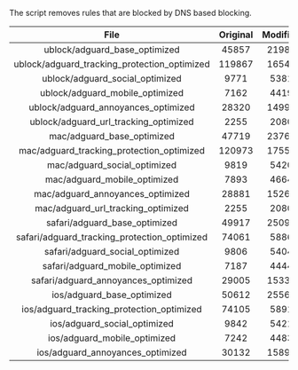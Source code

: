 The script removes rules that are blocked by DNS based blocking.


| File | Original | Modified |
|:----:|:-----:|:-----:|
| ublock/adguard_base_optimized | 45857 | 21985 |
| ublock/adguard_tracking_protection_optimized | 119867 | 16549 |
| ublock/adguard_social_optimized | 9771 | 5381 |
| ublock/adguard_mobile_optimized | 7162 | 4419 |
| ublock/adguard_annoyances_optimized | 28320 | 14994 |
| ublock/adguard_url_tracking_optimized | 2255 | 2080 |
| mac/adguard_base_optimized | 47719 | 23766 |
| mac/adguard_tracking_protection_optimized | 120973 | 17558 |
| mac/adguard_social_optimized | 9819 | 5420 |
| mac/adguard_mobile_optimized | 7893 | 4664 |
| mac/adguard_annoyances_optimized | 28881 | 15262 |
| mac/adguard_url_tracking_optimized | 2255 | 2080 |
| safari/adguard_base_optimized | 49917 | 25097 |
| safari/adguard_tracking_protection_optimized | 74061 | 5886 |
| safari/adguard_social_optimized | 9806 | 5404 |
| safari/adguard_mobile_optimized | 7187 | 4444 |
| safari/adguard_annoyances_optimized | 29005 | 15335 |
| ios/adguard_base_optimized | 50612 | 25561 |
| ios/adguard_tracking_protection_optimized | 74105 | 5891 |
| ios/adguard_social_optimized | 9842 | 5421 |
| ios/adguard_mobile_optimized | 7242 | 4483 |
| ios/adguard_annoyances_optimized | 30132 | 15894 |